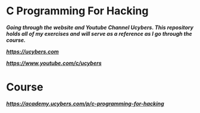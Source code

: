 # **C Programming For Hacking**
***Going through the website and Youtube Channel __Ucybers__. This repository holds all of my exercises and***
***will serve as a reference as I go through the course.***

***https://ucybers.com***

   ***https://www.youtube.com/c/ucybers***

# **Course**
***https://academy.ucybers.com/p/c-programming-for-hacking***
